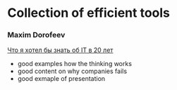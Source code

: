 # Collection of efficient tools

### Maxim Dorofeev
[Что я хотел бы знать об IT в 20 лет](https://www.youtube.com/watch?v=fY8hhOv7lmE&t=1478s)
- good examples how the thinking works
- good content on why companies fails
- good exmaple of presentation
